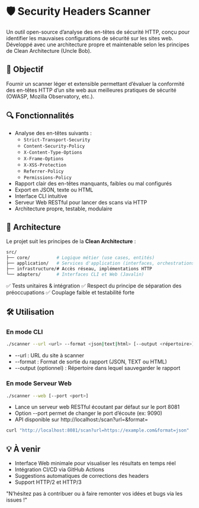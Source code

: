 # 🛡️ Security Headers Scanner

Un outil open-source d’analyse des en-têtes de sécurité HTTP, conçu pour identifier les mauvaises configurations de sécurité sur les sites web. Développé avec une architecture propre et maintenable selon les principes de Clean Architecture (Uncle Bob).

## 🚀 Objectif

Fournir un scanner léger et extensible permettant d’évaluer la conformité des en-têtes HTTP d’un site web aux meilleures pratiques de sécurité (OWASP, Mozilla Observatory, etc.).

## 🔍 Fonctionnalités

- Analyse des en-têtes suivants :
  - `Strict-Transport-Security`
  - `Content-Security-Policy`
  - `X-Content-Type-Options`
  - `X-Frame-Options`
  - `X-XSS-Protection`
  - `Referrer-Policy`
  - `Permissions-Policy`
- Rapport clair des en-têtes manquants, faibles ou mal configurés
- Export en JSON, texte ou HTML
- Interface CLI intuitive
- Serveur Web RESTful pour lancer des scans via HTTP
- Architecture propre, testable, modulaire

## 📐 Architecture

Le projet suit les principes de la **Clean Architecture** :

```bash
src/
├── core/          # Logique métier (use cases, entités)
├── application/   # Services d'application (interfaces, orchestrations)
├── infrastructure/# Accès réseau, implémentations HTTP
└── adapters/      # Interfaces CLI et Web (Javalin)
```

✅ Tests unitaires & intégration
✅ Respect du principe de séparation des préoccupations
✅ Couplage faible et testabilité forte

## 🛠️ Utilisation

### En mode CLI
```bash
./scanner --url <url> --format <json|text|html> [--output <répertoire>]
```

* --url : URL du site à scanner
* --format : Format de sortie du rapport (JSON, TEXT ou HTML)
* --output (optionnel) : Répertoire dans lequel sauvegarder le rapport
### En mode Serveur Web
```bash
./scanner --web [--port <port>]
```

* Lance un serveur web RESTful écoutant par défaut sur le port 8081
* Option --port permet de changer le port d’écoute (ex: 9090)
* API disponible sur http://localhost:<port>/scan?url=<url>&format=<format>

```bash
curl "http://localhost:8081/scan?url=https://example.com&format=json"
```

## 💡 À venir
- Interface Web minimale pour visualiser les résultats en temps réel
- Intégration CI/CD via GitHub Actions
- Suggestions automatiques de corrections des headers
- Support HTTP/2 et HTTP/3

"N’hésitez pas à contribuer ou à faire remonter vos idées et bugs via les issues !"